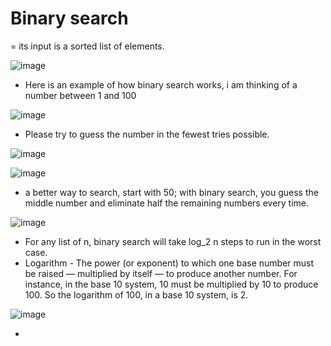 # Binary search 
= its input is a sorted list of elements.

![image](https://github.com/Ubaydullo99/Python-dsa/assets/75980506/a16cacb1-1132-44c0-9348-91abd137ba37)

- Here is an example of how binary search works, i am thinking of a number between 1 and 100

![image](https://github.com/Ubaydullo99/Python-dsa/assets/75980506/49b42795-9196-4fda-b7d2-9df5bace66d9)

- Please try to guess the number in the fewest tries possible. 

![image](https://github.com/Ubaydullo99/Python-dsa/assets/75980506/9f91617c-68f3-449c-a32e-d59a61afd368)



![image](https://github.com/Ubaydullo99/Python-dsa/assets/75980506/d74415fc-4fc7-4b79-b4f0-a792b8ae25e3)

- a better way to search, start with 50; with binary search, you guess the middle number and eliminate half the remaining numbers every time.

![image](https://github.com/Ubaydullo99/Python-dsa/assets/75980506/2efcb7e5-0dfc-4d49-9870-67db9b47f684)



- For any list of n, binary search will take log_2 n steps to run in the worst case.
- Logarithm - The power (or exponent) to which one base number must be raised — multiplied by itself — to produce another number. For instance, in the base 10 system, 10 must be multiplied by 10 to produce 100. So the logarithm of 100, in a base 10 system, is 2.

![image](https://github.com/Ubaydullo99/Python-dsa/assets/75980506/2cf2747e-445f-4168-babd-7ba7913ec48c)

- 
